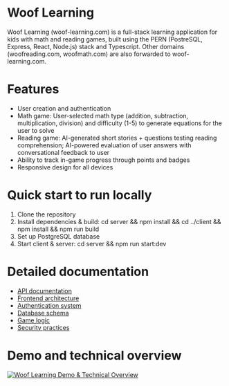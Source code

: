 # Woof Learning

Woof Learning (woof-learning.com) is a full-stack learning application for kids with math and reading games, built using the PERN (PostreSQL, Express, React, Node.js) stack and Typescript. Other domains (woofreading.com, woofmath.com) are also forwarded to woof-learning.com.

# Features

- User creation and authentication
- Math game: User-selected math type (addition, subtraction, multiplication, division) and difficulty (1-5) to generate equations for the user to solve
- Reading game: AI-generated short stories + questions testing reading comprehension; AI-powered evaluation of user answers with conversational feedback to user
- Ability to track in-game progress through points and badges
- Responsive design for all devices

# Quick start to run locally

1. Clone the repository
2. Install dependencies & build: cd server && npm install && cd ../client && npm install && npm run build
3. Set up PostgreSQL database
4. Start client & server: cd server && npm run start:dev

# Detailed documentation

- [API documentation](docs/API.md)
- [Frontend architecture](docs/frontend.md)
- [Authentication system](docs/authentication.md)
- [Database schema](docs/schema.md)
- [Game logic](docs/gameLogic.md)
- [Security practices](docs/security.md)

# Demo and technical overview
[![Woof Learning Demo & Technical Overview](https://i9.ytimg.com/vi_webp/Toayn-lV-c4/mq1.webp?sqp=CIzgjb0G-oaymwEmCMACELQB8quKqQMa8AEB-AH-CYAC0AWKAgwIABABGB4gXihyMA8=&rs=AOn4CLBHTjGOcRBZi7FQlPcTYEIFYEiS8A)](https://youtu.be/Toayn-lV-c4)

